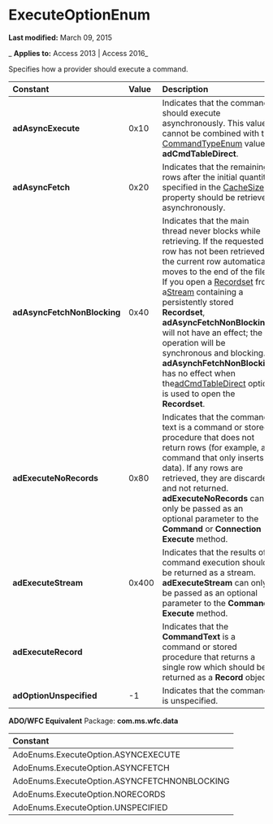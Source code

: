 
# ExecuteOptionEnum

 **Last modified:** March 09, 2015

 _ **Applies to:** Access 2013 | Access 2016_



Specifies how a provider should execute a command.


|**Constant**|**Value**|**Description**|
|:-----|:-----|:-----|
|**adAsyncExecute**|0x10|Indicates that the command should execute asynchronously. This value cannot be combined with the [CommandTypeEnum](9ad8f155-88a0-00eb-2855-1e1a2a677437.md) value **adCmdTableDirect**.|
|**adAsyncFetch**|0x20|Indicates that the remaining rows after the initial quantity specified in the [CacheSize](42f86cc0-30dc-669b-9e65-5e7ecd52c4d7.md) property should be retrieved asynchronously.|
|**adAsyncFetchNonBlocking**|0x40|Indicates that the main thread never blocks while retrieving. If the requested row has not been retrieved, the current row automatically moves to the end of the file. If you open a [Recordset](0f963bf8-f066-dc8a-b754-f427de712df1.md) from a[Stream](d49b1514-e0b4-0aca-d5c2-8266f3f4fe65.md) containing a persistently stored **Recordset**, **adAsyncFetchNonBlocking** will not have an effect; the operation will be synchronous and blocking. **adAsynchFetchNonBlocking** has no effect when the[adCmdTableDirect](9ad8f155-88a0-00eb-2855-1e1a2a677437.md) option is used to open the **Recordset**.|
|**adExecuteNoRecords**|0x80|Indicates that the command text is a command or stored procedure that does not return rows (for example, a command that only inserts data). If any rows are retrieved, they are discarded and not returned. **adExecuteNoRecords** can only be passed as an optional parameter to the **Command** or **Connection** **Execute** method.|
|**adExecuteStream**|0x400|Indicates that the results of a command execution should be returned as a stream. **adExecuteStream** can only be passed as an optional parameter to the **Command** **Execute** method.|
|**adExecuteRecord**||Indicates that the  **CommandText** is a command or stored procedure that returns a single row which should be returned as a **Record** object.|
|**adOptionUnspecified**|-1|Indicates that the command is unspecified.|
 **ADO/WFC Equivalent**
Package:  **com.ms.wfc.data**


|**Constant**|
|:-----|
|AdoEnums.ExecuteOption.ASYNCEXECUTE|
|AdoEnums.ExecuteOption.ASYNCFETCH|
|AdoEnums.ExecuteOption.ASYNCFETCHNONBLOCKING|
|AdoEnums.ExecuteOption.NORECORDS|
|AdoEnums.ExecuteOption.UNSPECIFIED|
